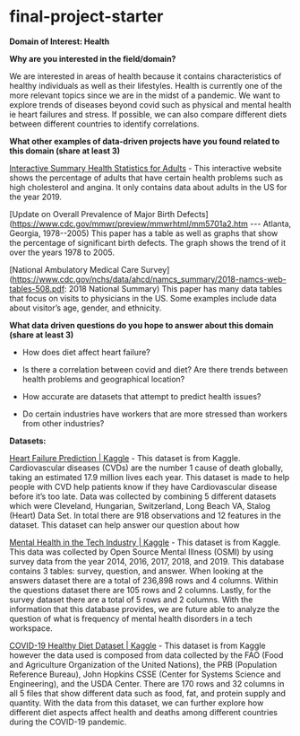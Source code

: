 # final-project-starter

**Domain of Interest: Health**

**Why are you interested in the field/domain?**

We are interested in areas of health because it contains characteristics of healthy individuals as well as their lifestyles. Health is currently one of the more relevant topics since we are in the midst of a pandemic. We want to explore trends of diseases beyond covid such as physical and mental health ie heart failures and stress. If possible, we can also compare different diets between different countries to identify correlations.

**What other examples of data-driven projects have you found related to this domain (share at least 3)**

[Interactive Summary Health Statistics for Adults](https://wwwn.cdc.gov/NHISDataQueryTool/SHS_adult/index.html) - This interactive website shows the percentage of adults that have certain health problems such as high cholesterol and angina. It only contains data about adults in the US for the year 2019.

[Update on Overall Prevalence of Major Birth Defects](https://www.cdc.gov/mmwr/preview/mmwrhtml/mm5701a2.htm --- Atlanta, Georgia, 1978--2005) This paper has a table as well as graphs that show the percentage of significant birth defects. The graph shows the trend of it over the years 1978 to 2005.

[National Ambulatory Medical Care Survey](https://www.cdc.gov/nchs/data/ahcd/namcs_summary/2018-namcs-web-tables-508.pdf: 2018 National Summary) This paper has many data tables that focus on visits to physicians in the US. Some examples include data about visitor’s age, gender, and ethnicity.



**What data driven questions do you hope to answer about this domain (share at least 3)**

* How does diet affect heart failure?

* Is there a correlation between covid and diet?
Are there trends between health problems and geographical location?

* How accurate are datasets that attempt to predict health issues?

* Do certain industries have workers that are more stressed than workers from other industries?

**Datasets:**

[Heart Failure Prediction | Kaggle](https://www.kaggle.com/fedesoriano/heart-failure-prediction) - This dataset is from Kaggle. Cardiovascular diseases (CVDs) are the number 1 cause of death globally, taking an estimated 17.9 million lives each year. This dataset is made to help people with CVD help patients know if they have Cardiovascular disease before it’s too late. Data was collected by combining 5 different datasets which were Cleveland, Hungarian, Switzerland, Long Beach VA, Stalog (Heart) Data Set. In total there are 918 observations and 12 features in the dataset. This dataset can help answer our question about how

[Mental Health in the Tech Industry | Kaggle](https://www.kaggle.com/anth7310/mental-health-in-the-tech-industry) - This dataset is from Kaggle. This data was collected by Open Source Mental Illness (OSMI) by using survey data from the year 2014, 2016, 2017, 2018, and 2019. This database contains 3 tables: survey, question, and answer.  When looking at the answers dataset there are a total of 236,898 rows and 4 columns. Within the questions dataset there are 105 rows and 2 columns. Lastly, for the survey dataset there are a total of 5 rows and 2 columns. With the information that this database provides, we are future able to analyze the question of what is frequency of mental health disorders in a tech workspace.

[COVID-19 Healthy Diet Dataset | Kaggle](https://www.kaggle.com/mariaren/covid19-healthy-diet-dataset) - This dataset is from Kaggle however the data used is composed from data collected by the FAO (Food and Agriculture Organization of the United Nations), the PRB (Population Reference Bureau), John Hopkins CSSE (Center for Systems Science and Engineering), and the USDA Center. There are 170 rows and 32 columns in all 5 files that show different data such as food, fat, and protein supply and quantity. With the data from this dataset, we can further explore how different diet aspects affect health and deaths among different countries during the COVID-19 pandemic.
